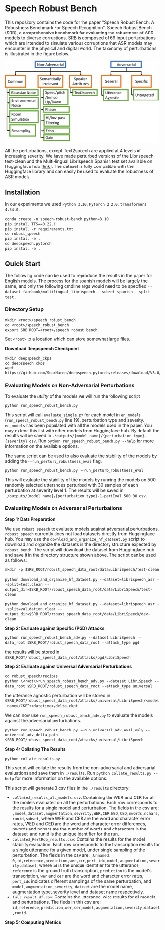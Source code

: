 # Speech Robust Bench
This repository contains the code for the paper "Speech Robust Bench: A Robustness Benchmark For Speech Recognition". 
Speech Robust Bench (SRB), a comprehensive benchmark for evaluating the robustness of ASR models to diverse corruptions. SRB is composed of 69 input perturbations which are intended to simulate various corruptions that ASR models may encounter in the physical and digital world. The taxonomy of perturbations is illustrated in the figure below. 

<img src="taxonomy.png" alt="perturbation taxonomy" width="500"/>

All the perturbations, except Text2speech are applied at 4 levels of increasing severity. We have made perturbed versions of the Librispeech test-clean and the Multi-lingual Librispeech Spanish test set available on Huggingface hub [\[link\]](https://huggingface.co/datasets/mshah1/speech_robust_bench). The dataset is fully compatible with the Huggingface library and can easily be used to evaluate the robustness of ASR models.

## Installation
In our experiments we used `Python 3.10`, `PyTorch 2.2.0`, `transformers 4.34.0`.
```
conda create -n speech-robust-bench python=3.10
pip install TTS==0.22.0
pip install -r requirements.txt
cd robust_speech
pip install -e .
cd deepspeech.pytorch
pip install -e .
```

## Quick Start
The following code can be used to reproduce the results in the paper for English models. The process for the spanish models will be largely the same, and only the following cmdline args would need to be specified `--dataset facebook/multilingual_librispeech --subset spanish --split test` .

### Directory Setup
```
mkdir <root>/speech_robust_bench
cd <root>/speech_robust_bench
export SRB_ROOT=<root>/speech_robust_bench
```
Set `<root>` to a location which can store somewhat large files.

**Download Deepspeech Checkpoint**
```
mkdir deepspeech_ckps
cd deepspeech_ckps
wget https://github.com/SeanNaren/deepspeech.pytorch/releases/download/V3.0/librispeech_pretrained_v3.ckpt
```

### Evaluating Models on Non-Adversarial Perturbations
To evaluate the *utility* of the models we will run the following script
```
python run_speech_robust_bench.py
```
This script will call `evaluate_single.py` for each model in `en_models` (`run_speech_robust_bench.py` line 19), perturbation type and severity. `en_models` has been populated with all the models used in the paper. You may extend this list with other models from Huggingface hub. By default the results will be saved in `./outputs/{model_name}/{perturbation type}-{severity}.csv`. Run `python run_speech_robust_bench.py --help` for more information on the available options.

The same script can be used to also evaluate the stability of the models by adding the `--run_perturb_robustness_eval` flag. 
```
python run_speech_robust_bench.py --run_perturb_robustness_eval
```
This will evaluate the stability of the models by running the models on 500 randomly selected utterances perturbed with 30 samples of each perturbation at severity level 1. The results will be saved in `./outputs/{model_name}/{perturbation type}-1-pertEval_500_30.csv`.

### Evaluating Models on Adversarial Perturbations
**Step 1: Data Preparation**

We use [`robust_speech`](https://github.com/RaphaelOlivier/robust_speech/tree/main) to evaluate models against adversarial perturbations. `robust_speech` currently does not load datasets directly from Huggingface hub. You may use the `download_and_organize_hf_dataset.py` script to download and organize the datasets in the directory structure expected by `robust_bench`. The script will download the dataset from Huggingface hub and save it in the directory structure shown above. The script can be used as follows:
```
mkdir -p $SRB_ROOT/robust_speech_data_root/data/LibriSpeech/test-clean

python download_and_organize_hf_dataset.py --dataset=librispeech_asr --split=test.clean --output_dir=$SRB_ROOT/robust_speech_data_root/data/LibriSpeech/test-clean

python download_and_organize_hf_dataset.py --dataset=librispeech_asr --split=validation.clean --output_dir=$SRB_ROOT/robust_speech_data_root/data/LibriSpeech/dev-clean
```

**Step 2: Evaluate against Specific (PGD) Attacks**
```
python run_speech_robust_bench_adv.py --dataset LibriSpeech --data_root $SRB_ROOT/robust_speech_data_root --attack_type pgd
```
the results will be stored in `$SRB_ROOT/robust_speech_data_root/attacks/pgd/LibriSpeech`

**Step 3: Evaluate against Universal Adversarial Perturbations**
```
cd robust_speech/recipes
python \<root\>run_speech_robust_bench_adv.py --dataset LibriSpeech --data_root $SRB_ROOT/robust_speech_data_root --attack_type universal
```
the utterance agnostic perturbation will be stored in `$SRB_ROOT/robust_speech_data_root/attacks/universal/LibriSpeech/<model_name>/CKPT+<datetime>/delta.ckpt`

We can now use `run_speech_robust_bench_adv.py` to evaluate the models against the adversarial perturbations.
```
python run_speech_robust_bench.py --run_universal_adv_eval_only --universal_adv_delta_path $SRB_ROOT/robust_speech_data_root/attacks/universal/LibriSpeech
```

**Step 4: Collating The Results**
```
python collate_results.py
```
This script will collate the results from the non-adversarial and adversarial evaluations and save them in `./results`. Run `python collate_results.py --help` for more information on the available options.

This script will generate 3 csv files in the `./results` directory: 
- `collated_results_all_models.csv`: Containing the WER and CER for all the models evaluated on all the perturbations. Each row corresponds to the results for a single model and perturbation. The fields in the csv are:
`,model,dataset,augmentation,severity,WER,CER,WED,CED,nwords,nchars,runid,subset`, where WER and CER are the word and character error rates, WED and CED are the word and character error differences, nwords and nchars are the number of words and characters in the dataset, and runid is the unique identifier for the run.
- `collated_PertRob_results.csv`: Contains the results for the model stability evaluation. Each row corresponds to the transcription results for a single utterance for a given model, under single sampling of the perturbation. The fields in the csv are: 
`,Unnamed: 0,id,reference,prediction,wer,cer,pert_idx,model,augmentation,severity,dataset`, where `id` is the unique identifier for the utterance, `reference` is the ground truth transcription, `prediction` is the model's transcription, `wer` and `cer` are the word and character error rates, `pert_idx` indicates different samplings of the same perturbation, and `model`, `augmentation`, `severity`, `dataset` are the model name, augmentation type, severity level and dataset name respectively.
- `full_result_df.csv`: Contains the utterance-wise results for all models and perturbations. The fieds in this csv are:
`id,reference,prediction,wer,cer,model,augmentation,severity,dataset,runid`.

**Step 5: Computing Metrics**


<!-- ## Data
The evaluation code (introduced below) expects the datasets perturbed by _non-adversarial_ perturbations to be precomputed and uploaded to Huggingface hub. 

### Precomputed Datasets
We have made precomputed perturbed datasets for the test.clean subset of Librispeech and the Spanish test set of Multilingual LibriSpeech have been uploaded to Huggingface hub in `mshah1/speech_robust_bench`. The can be loaded with the following code:

```
from datasets import load_dataset

# loading perturbed Librispeech

dataset = load_dataset(mshah1/speech_robust_bench, f'librispeech_asr-test.clean', split=f'{aug}.{sev}')

# loading perturbed Spanish Multilingual Librispeech
dataset = load_dataset(mshah1/speech_robust_bench, f'multilingual_librispeech-spanish_test', split=f'{aug}.{sev}')
```
Here `aug` is the augmentation type and `sev` is the severity level. `aug` must be a key in `corruptions.AUGMENTATIONS` and `1<= sev <= len(corruptions.AUGMENTATIONS)`.

### Perturbing Your Own Dataset
You can perturb your own dataset using the `create_transformed_dataset.py` script. 

The following code creates a perturbed version of the test-clean subset of Librispeech with Gaussian noise of severity level 1 and uploads it to the `<user>/<repo_name>` repo on Huggingface hub.
```
python create_transformed_dataset.py --augmentation gnoise:1 --dataset=librispeech_asr --subset test-clean --srb_hf_repo <user>/<repo_name>
```
**Note: `--dataset` must be the name of a dataset on HF hub.**

The follow code creates the dataset for conducting stability analysis with Gaussian noise of level 1. This dataset contains 500 randomly selected utterances perturbed with 30 samples of Gaussian noise at SNR 10 dB.
```
python create_transformed_dataset.py --augmentation gnoise:1 --dataset=librispeech_asr --subset test-clean --srb_hf_repo <user>/<repo_name> --run_perturb_robustness_eval
```

## Running Speech Robust Bench Evaluation
### Evaluating a single model on a single Non-Adversarial perturbation
Use `evaluate_single.py` to evaluate a single model on a single perturbation.

**Example 1: English model precomputed perturbed Librispeech test-clean dataset**
```
# Evaluate wav2vec2-base-960h under Gaussian noise of severity level 1 on the SRB eval set computed with LibriSpeech test-clean

python evaluate_single.py --model_name=facebook/wav2vec2-base-960h --augmentation gnoise:1

# Run stability evaluation
python evaluate_single.py --model_name=facebook/wav2vec2-base-960h --augmentation gnoise:1 --run_perturb_robustness_eval
```
**Note on datasets**: If `--augmentation` is passed then `evaluate_single.py` expects the perturbed dataset to be precomputed and uploaded to Huggingface hub in the repo passed as `--srb_hf_repo`. The dataset is expected to have subsets and splits as follows:
```
subset = f'{args.subset}_{args.split}' if args.subset else args.split
dataset = load_dataset(args.srb_hf_repo, f'{args.dataset.split("/")[-1]}-{subset}', split=f'{aug}.{sev}')
```
Precomputed perturbed datasets for the test.clean subset of Librispeech and the Spanish test set of Multilingual LibriSpeech have been uploaded to Huggingface hub in `mshah1/speech_robust_bench`.

**Example 2: Multi-Lingual Model on Spanish Multi-Lingual Librispeech test**
```
# Evaluate whisper-large-v2 under Gaussian noise of severity level 1 on the SRB eval set computed with the Spanish test set of Multilingual LibriSpeech

python evaluate_single.py --model_name=openai/whisper-large-v2 --augmentation gnoise:1 --dataset=facebook/multilingual_librispeech --subset spanish --split test --language spanish
```
**Note on language and multi-lingual models:** `--language` is required when evaluating multi-lingual models on Non-English data. If incorrectly specified the models may produce incorrect transcripts. `--language` must be the full name of the language with the first letter in upper case, for example, English, Spanish, etc. _Currently the multi-lingual models supported by the codebase are the **Whisper family**, and **MMS**._ Adding support for more multi-lingual models should be straightforward, and can be done by adding the code for setting the language in the `evaluate_single.py` script.

Run `python evaluate_single.py --help` for more information on the available options.

### Evaluating multiple models on multiple Non-Adversarial perturbations
`run_speech_robust_bench.py` is a wrapper script that calls `evaluate_single.py` multiple times for each model, perturbation type and severity. It can be used to evaluate multiple models on multiple perturbations. To use it, specify the English models in `en_models` and the Spanish models in the `es_models` list, and run `run_speech_robust_bench.py` with the `--dataset`, `--subset` and `--split` appropriately specified. Run `python run_speech_robust_bench.py --help` for more information on the available options.

**Note on language and multi-lingual models:** `run_speech_robust_bench.py` automatically sets `--language` to English if `--dataset=lirbispeech_asr` and to Spanish otherwise. The script will need to be modified for other languages.

### Evaluating A Single Model Against Adversarial Perturbations
#### Setup
We use [`robust_speech`](https://github.com/RaphaelOlivier/robust_speech/tree/main) to evaluate models against adversarial perturbations. `robust_speech` currently does not load datasets directly from Huggingface hub. Therefore, the datasets must be downloaded and saved locally in the following directory structure:
```
<data_root>
├── <data>
│   ├── <dataset>
│   │   ├── <split>
│   │   │   ├── ...
│   │   │   ├── <file>.flac
│   │   │   ├── <file>.trans.txt
```
You may use the `download_and_organize_hf_dataset.py` script to download and organize the datasets. The script will download the dataset from Huggingface hub and save it in the directory structure shown above. The script can be used as follows:
```
python download_and_organize_hf_dataset.py --dataset=librispeech_asr --split=test.clean --output_dir=<data_root>/data/librispeech_asr/test-clean
```

# Compute Utterance Agnostic Adversarial Perturbation at SNR 10
cd robust_speech/recipes 
python fit_attacker.py attack_configs/LibriSpeech/universal/hf.yaml --root={args.data_root} --model_repo=facebook --model_name=wav2vec2-base-960h --snr=10 --dataset {args.dataset} --data_csv_name {args.data_csv_name} -->


